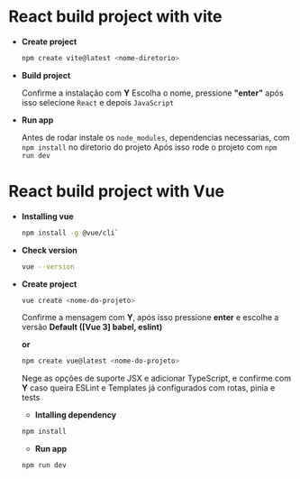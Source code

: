 # React build project with vite

- **Create project**

  ```bash
  npm create vite@latest <nome-diretorio>
  ```

- **Build project**

  Confirme a instalação com **Y** Escolha o nome, pressione **"enter"** após isso selecione `React` e depois `JavaScript`

- **Run app**

  Antes de rodar instale os `node_modules`, dependencias necessarias, com `npm install` no diretorio do projeto
  Após isso rode o projeto com `npm run dev`

# React build project with Vue

- **Installing vue**

  ```bash
  npm install -g @vue/cli`
  ```

- **Check version**

  ```bash
  vue --version
  ```

- **Create project**

  ```bash
  vue create <nome-do-projeto>
  ```

  Confirme a mensagem com **Y**, após isso pressione **enter** e escolhe a versão **Default ([Vue 3] babel, eslint)**

  **or**

  ```bash
  npm create vue@latest <nome-do-projeto>
  ```

  Nege as opções de suporte JSX e adicionar TypeScript, e confirme com **Y** caso queira ESLint e Templates já configurados com rotas, pinia e tests

  - **Intalling dependency**

  ```bash
  npm install
  ```

  - **Run app**

  ```bash
  npm run dev
  ```
